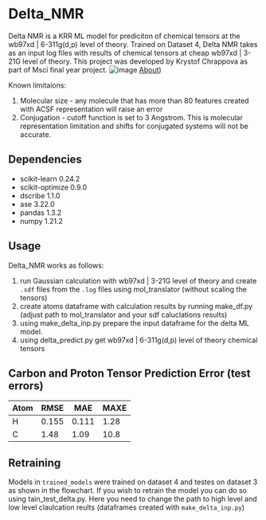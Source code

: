 # Delta_NMR

Delta NMR is a KRR ML model for prediciton of chemical tensors at the wb97xd | 6-311g(d,p) level of theory. Trained on Dataset 4, Delta NMR takes as an input log files with results of chemical tensors at cheap wb97xd | 3-21G level of theory. This project was developed by Krystof Chrappova as part of Msci final year project.
![image](https://user-images.githubusercontent.com/76857765/144690608-f0ef11e6-ac4e-4d4a-85a0-7d1a5beeef8a.png)
[About](about.md))

Known limitaions:
1. Molecular size - any molecule that has more than 80 features created with ACSF representation will raise an error
2. Conjugation - cutoff function is set to 3 Angstrom. This is molecular representation limitation and shifts for conjugated systems will not be accurate.

## Dependencies
* scikit-learn              0.24.2
* scikit-optimize           0.9.0
* dscribe                   1.1.0
* ase                       3.22.0
* pandas                    1.3.2
* numpy                     1.21.2

## Usage
Delta_NMR works as follows:
1. run Gaussian calculation with wb97xd | 3-21G level of theory and create `.sdf` files from the `.log` files using mol_translator (without scaling the tensors)
3. create atoms dataframe with calculation results by running make_df.py (adjust path to mol_translator and your sdf caluclations results)
5. using make_delta_inp.py prepare the input dataframe for the delta ML model.
6. using delta_predict.py get wb97xd | 6-311g(d,p) level of theory chemical tensors

## Carbon and Proton Tensor Prediction Error (test errors)

| Atom |  RMSE  |  MAE  | MAXE |
|------|--------|-------|------|
| H    |  0.155 | 0.111 | 1.28 |
| C    |  1.48  | 1.09  | 10.8 |


## Retraining
Models in `trained_models` were trained on dataset 4 and testes on dataset 3  as shown in the flowchart. If you wish to retrain the model you can do so using tain_test_delta.py. Here you need to change the path to high level and low level claulcation reults (dataframes created with `make_delta_inp.py`)

